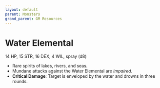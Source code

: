 ```yaml
---
layout: default
parent: Monsters
grand_parent: GM Resources
---
```


# Water Elemental

14 HP, 15 STR, 16 DEX, 4 WIL, spray (d8)

- Rare spirits of lakes, rivers, and seas. 
- Mundane attacks against the Water Elemental are _impaired_.
- **Critical Damage**: Target is enveloped by the water and drowns in three rounds.
